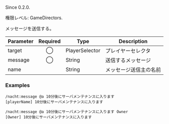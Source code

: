 Since 0.2.0.

権限レベル: GameDirectors.

メッセージを送信する。

| Parameter | Required | Type           | Description            |
| --------- | :------: | -------------- | ---------------------- |
| target    |    ◯     | PlayerSelector | プレイヤーセレクタ     |
| message   |    ◯     | String         | 送信するメッセージ     |
| name      |          | String         | メッセージ送信主の名前 |

### Examples

```
/nacht:message @a 10分後にサーバメンテナンスに入ります
[playerName] 10分後にサーバメンテナンスに入ります
```

```
/nacht:message @a 10分後にサーバメンテナンスに入ります Owner
[Owner] 10分後にサーバメンテナンスに入ります
```
